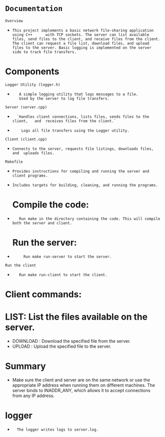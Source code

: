    #                         `Documentation`
 `Overview`
*  `This project implements a basic network file-sharing application using C++      with TCP sockets. The server can list available files, send files to the client, and receive files from the client. The client can request a file list, download files, and upload files to the server. Basic logging is implemented on the server side to track file transfers.`

#                                 Components
`Logger Utility (logger.h)`

*        A simple logging utility that logs messages to a file.
         Used by the server to log file transfers.
`Server (server.cpp)`

*       `Handles client connections, lists files, sends files to the client,   and  receives files from the client.`
*         Logs all file transfers using the Logger utility.
`Client (client.cpp)`

*     Connects to the server, requests file listings, downloads files, and  uploads files.
`Makefile`

*     Provides instructions for compiling and running the server and client programs.
*     Includes targets for building, cleaning, and running the programs.
    
  #          Compile the code:

*        Run make in the directory containing the code. This will compile both the server and client.
  #            Run the server:

*          Run make run-server to start the server.
`Run the client`

*        Run make run-client to start the client.
#                Client commands:

#          LIST: List the files available on the server.
*  DOWNLOAD <filename>: Download the specified file from the server.
*  UPLOAD <filename>: Upload the specified file to the server.
#                               Summary
*   Make sure the client and server are on the same network or use the appropriate IP address when running them on different machines.
The server binds to INADDR_ANY, which allows it to accept connections from any IP address.
#                      logger 
*       The logger writes logs to server.log.